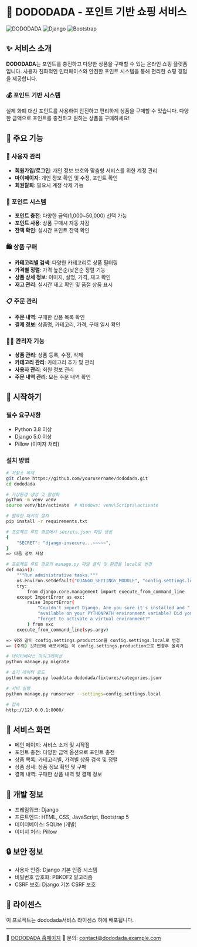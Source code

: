 # 🛒 DODODADA - 포인트 기반 쇼핑 서비스

![DODODADA](https://img.shields.io/badge/DODODADA-v1.0-black)
![Django](https://img.shields.io/badge/Django-5.0-green)
![Bootstrap](https://img.shields.io/badge/Bootstrap-5.3-purple)

## ✨ 서비스 소개

**DODODADA**는 포인트를 충전하고 다양한 상품을 구매할 수 있는 온라인 쇼핑 플랫폼입니다. 사용자 친화적인 인터페이스와 안전한 포인트 시스템을 통해 편리한 쇼핑 경험을 제공합니다.

### 💰 포인트 기반 시스템

실제 화폐 대신 포인트를 사용하여 안전하고 편리하게 상품을 구매할 수 있습니다. 다양한 금액으로 포인트를 충전하고 원하는 상품을 구매하세요!

## 🌟 주요 기능

### 👤 사용자 관리
- **회원가입/로그인**: 개인 정보 보호와 맞춤형 서비스를 위한 계정 관리
- **마이페이지**: 개인 정보 확인 및 수정, 포인트 확인
- **회원탈퇴**: 필요시 계정 삭제 가능

### 💸 포인트 시스템
- **포인트 충전**: 다양한 금액(1,000~50,000) 선택 가능
- **포인트 사용**: 상품 구매시 자동 차감
- **잔액 확인**: 실시간 포인트 잔액 확인

### 🛍️ 상품 구매
- **카테고리별 검색**: 다양한 카테고리로 상품 필터링
- **가격별 정렬**: 가격 높은순/낮은순 정렬 기능
- **상품 상세 정보**: 이미지, 설명, 가격, 재고 확인
- **재고 관리**: 실시간 재고 확인 및 품절 상품 표시

### 📋 주문 관리
- **주문 내역**: 구매한 상품 목록 확인
- **결제 정보**: 상품명, 카테고리, 가격, 구매 일시 확인

### 👨‍💼 관리자 기능
- **상품 관리**: 상품 등록, 수정, 삭제
- **카테고리 관리**: 카테고리 추가 및 관리
- **사용자 관리**: 회원 정보 관리
- **주문 내역 관리**: 모든 주문 내역 확인

## 🚀 시작하기

### 필수 요구사항
- Python 3.8 이상
- Django 5.0 이상
- Pillow (이미지 처리)

### 설치 방법

```bash
# 저장소 복제
git clone https://github.com/yourusername/dododada.git
cd dododada

# 가상환경 생성 및 활성화
python -m venv venv
source venv/bin/activate  # Windows: venv\Scripts\activate

# 필요한 패키지 설치
pip install -r requirements.txt

# 프로젝트 루트 경로에서 secrets.json 파일 생성
{
    "SECRET": "django-insecure...~~~~~",
}
=> 다음 정보 저장

# 프로젝트 루트 경로의 manage.py 파일 클릭 및 환경을 local로 변경
def main():
    """Run administrative tasks."""
    os.environ.setdefault("DJANGO_SETTINGS_MODULE", "config.settings.local")
    try:
        from django.core.management import execute_from_command_line
    except ImportError as exc:
        raise ImportError(
            "Couldn't import Django. Are you sure it's installed and "
            "available on your PYTHONPATH environment variable? Did you "
            "forget to activate a virtual environment?"
        ) from exc
    execute_from_command_line(sys.argv)

=> 위와 같이 config.settings.production을 config.settings.local로 변경
=> (주의) 깃허브에 배포시에는 꼭 config.settings.production으로 변경후 올리기

# 데이터베이스 마이그레이션
python manage.py migrate

# 초기 데이터 로드
python manage.py loaddata dododada/fixtures/categories.json

# 서버 실행
python manage.py runserver --settings=config.settings.local

# 접속
http://127.0.0.1:8000/

```

## 📸 서비스 화면

- 메인 페이지: 서비스 소개 및 시작점
- 포인트 충전: 다양한 금액 옵션으로 포인트 충전
- 상품 목록: 카테고리별, 가격별 상품 검색 및 정렬
- 상품 상세: 상품 정보 확인 및 구매
- 결제 내역: 구매한 상품 내역 및 결제 정보

## 📝 개발 정보

- 프레임워크: Django
- 프론트엔드: HTML, CSS, JavaScript, Bootstrap 5
- 데이터베이스: SQLite (개발)
- 이미지 처리: Pillow

## 🔒 보안 정보

- 사용자 인증: Django 기본 인증 시스템
- 비밀번호 암호화: PBKDF2 알고리즘
- CSRF 보호: Django 기본 CSRF 보호

## 📜 라이센스

이 프로젝트는 dododada서비스 라이센스 하에 배포됩니다.

---

🏡 [DODODADA 홈페이지](https://dododada.example.com)
📧 문의: contact@dododada.example.com
